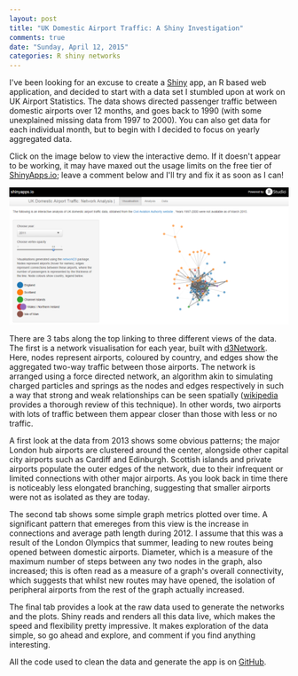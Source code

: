```yaml
---
layout: post
title: "UK Domestic Airport Traffic: A Shiny Investigation"
comments: true
date: "Sunday, April 12, 2015"
categories: R shiny networks
---
```


I've been looking for an excuse to create a [Shiny](http://shiny.rstudio.com/) app, an R based web application, and decided to start with a data set I stumbled upon at work on UK Airport Statistics. The data shows directed passenger traffic between domestic airports over 12 months, and goes back to 1990 (with some unexplained missing data from 1997 to 2000). You can also get data for each individual month, but to begin with I decided to focus on yearly aggregated data.

Click on the image below to view the interactive demo. If it doesn't appear to be working, it may have maxed out the usage limits on the free tier of [ShinyApps.io](https://www.shinyapps.io/); leave a comment below and I'll try and fix it as soon as I can!

[![Shiny d3Network]( /assets/shiny_d3network.png)](https://polyphant.shinyapps.io/UKAirportNetwork/)

There are 3 tabs along the top linking to three different views of the data. The first is a network visualisation for each year, built with [d3Network](http://christophergandrud.github.io/d3Network/). Here, nodes represent airports, coloured by country, and edges show the aggregated two-way traffic between those airports. The network is arranged using a force directed network, an algorithm akin to simulating charged particles and springs as the nodes and edges respectively in such a way that strong and weak relationships can be seen spatially ([wikipedia](http://en.wikipedia.org/wiki/Force-directed_graph_drawing) provides a thorough review of this technique). In other words, two airports with lots of traffic between them appear closer than those with less or no traffic.

A first look at the data from 2013 shows some obvious patterns; the major London hub airports are clustered around the center, alongside other capital city airports such as Cardiff and Edinburgh. Scottish islands and private airports populate the outer edges of the network, due to their infrequent or limited connections with other major airports. As you look back in time there is noticeably less elongated branching, suggesting that smaller airports were not as isolated as they are today.

The second tab shows some simple graph metrics plotted over time. A significant pattern that emereges from this view is the increase in connections and average path length during 2012. I assume that this was a result of the London Olympics that summer, leading to new routes being opened between domestic airports. Diameter, which is a measure of the maximum number of steps between any two nodes in the graph, also increased; this is often read as a measure of a graph's overall connectivity, which suggests that whilst new routes may have opened, the isolation of peripheral airports from the rest of the graph actually increased.

The final tab provides a look at the raw data used to generate the networks and the plots. Shiny reads and renders all this data live, which makes the speed and flexibility pretty impressive. It makes exploration of the data simple, so go ahead and explore, and comment if you find anything interesting.

All the code used to clean the data and generate the app is on [GitHub](https://github.com/polyphant1/UKAirportNetwork). 
